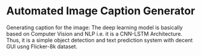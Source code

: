 # Automated Image Caption Generator
Generating caption for the image: The deep learning model is basically based on Computer Vision and NLP i.e. it is a CNN-LSTM Architecture. Thus, it is a simple object detection and text prediction system with decent GUI usng Flicker-8k dataset.
